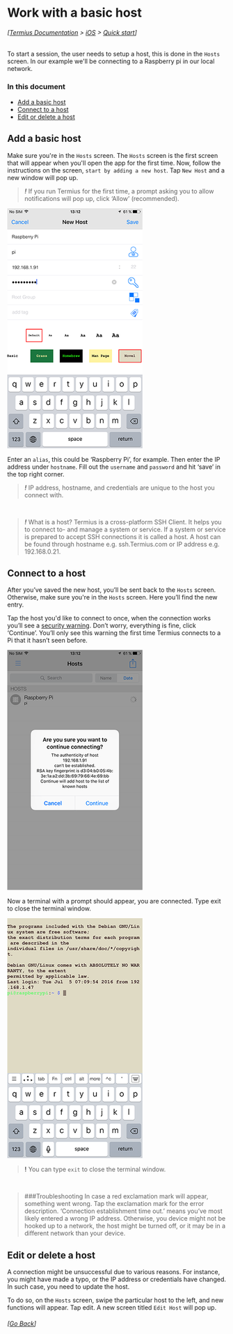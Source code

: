 # Work with a basic host
###### [[Termius Documentation](../../README.md) > [iOS](../README.md) > [Quick start](README.md)]

To start a session, the user needs to setup a host, this is done in the `Hosts` screen. In our example we'll be connecting to a Raspberry pi in our local network.

### In this document
* [Add a basic host](#add-a-basic-host)
* [Connect to a host](#connect-to-a-host)
* [Edit or delete a host](#edit-or-delete-a-host)

## Add a basic host

Make sure you're in the `Hosts` screen. The `Hosts` screen is the first screen that will appear when you'll open the app for the first time. Now, follow the instructions on the screen, `start by adding a new host`. Tap `New Host` and a new window will pop up.

> ***!*** If you run Termius for the first time, a prompt asking you to allow notifications will pop up, click ‘Allow’ (recommended).

![Termius ‘New Host’ configuration](../.images/screenshots/ssh-ios-config.png)

Enter an `alias`, this could be ‘Raspberry Pi’, for example. Then enter the IP address under `hostname`. Fill out the `username` and `password` and hit ‘save’ in the top right corner.

> ***!*** IP address, hostname, and credentials are unique to the host you connect with.

&nbsp;

> ***!*** What is a host?
> Termius is a cross-platform SSH Client. It helps you to connect to- and manage a system or service. If a system or service is prepared to accept SSH connections it is called a host. A host can be found through hostname e.g. ssh.Termius.com or IP address e.g. 192.168.0.21.


## Connect to a host

After you’ve saved the new host, you’ll be sent back to the `Hosts` screen. Otherwise, make sure you're in the `Hosts` screen. Here you’ll find the new entry.

Tap the host you'd like to connect to once, when the connection works you’ll see a [security warning](http://www.lysium.de/blog/index.php?/archives/186-How-to-get-ssh-server-fingerprint-information.html). Don’t worry, everything is fine, click ‘Continue’. You’ll only see this warning the first time Termius connects to a Pi that it hasn’t seen before.

![Termius ‘Security warning’](../.images/screenshots/ssh-ios-warning.png)

Now a terminal with a prompt should appear, you are connected. Type exit to close the terminal window.

![Termius Terminal](../.images/screenshots/ssh-ios-window.png)

> **!** You can type `exit` to close the terminal window.

<br>

> ###Troubleshooting
> In case a red exclamation mark will appear, something went wrong. Tap the exclamation mark for the error description. ‘Connection establishment time out.’  means you’ve most likely entered a wrong IP address. Otherwise, you device might not be hooked up to a network, the host might be turned off, or it may be in a different network than your device.

## Edit or delete a host
A connection might be unsuccessful due to various reasons. For instance, you might have made a typo, or the IP address or credentials have changed. In such case, you need to update the host.

To do so, on the `Hosts` screen, swipe the particular host to the left, and new functions will appear. Tap edit. A new screen titled `Edit Host` will pop up.

###### [[Go Back](README.md)]
